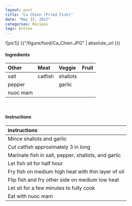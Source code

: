 ```yaml
---
layout: post
title: "Ca Chien (Fried Fish)"
date: "May 15, 2017"
categories: Recipes
tags: Entree
---
```




![pic1]( {{"/figure/food/Ca_Chien.JPG" | absolute_url }})




#### Ingredients

<table class = "presenttab">
 <thead>
  <tr>
   <th style="text-align:left;"> Other </th>
   <th style="text-align:left;"> Meat </th>
   <th style="text-align:left;"> Veggie </th>
   <th style="text-align:left;"> Fruit </th>
  </tr>
 </thead>
<tbody>
  <tr>
   <td style="text-align:left;"> salt </td>
   <td style="text-align:left;"> catfish </td>
   <td style="text-align:left;"> shallots </td>
   <td style="text-align:left;">  </td>
  </tr>
  <tr>
   <td style="text-align:left;"> pepper </td>
   <td style="text-align:left;">  </td>
   <td style="text-align:left;"> garlic </td>
   <td style="text-align:left;">  </td>
  </tr>
  <tr>
   <td style="text-align:left;"> nuoc mam </td>
   <td style="text-align:left;">  </td>
   <td style="text-align:left;">  </td>
   <td style="text-align:left;">  </td>
  </tr>
</tbody>
</table>

<br>

#### Instructions

<table class = "presenttabnoh">
 <thead>
  <tr>
   <th style="text-align:left;"> instructions </th>
  </tr>
 </thead>
<tbody>
  <tr>
   <td style="text-align:left;"> Mince shallots and garlic </td>
  </tr>
  <tr>
   <td style="text-align:left;"> Cut catfish approximately 3 in long </td>
  </tr>
  <tr>
   <td style="text-align:left;"> Marinate fish in salt, pepper, shallots, and garlic </td>
  </tr>
  <tr>
   <td style="text-align:left;"> Let fish sit for half hour </td>
  </tr>
  <tr>
   <td style="text-align:left;"> Fry fish on medium high heat with thin layer of oil </td>
  </tr>
  <tr>
   <td style="text-align:left;"> Flip fish and fry other side on medium low heat </td>
  </tr>
  <tr>
   <td style="text-align:left;"> Let sit for a few minutes to fully cook </td>
  </tr>
  <tr>
   <td style="text-align:left;"> Eat with nuoc mam </td>
  </tr>
</tbody>
</table>

